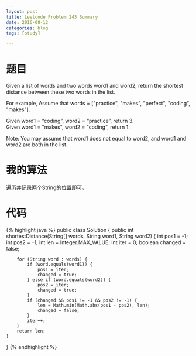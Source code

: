 ```yaml
---
layout: post
title: Leetcode Problem 243 Summary
date: 2016-08-12
categories: blog
tags: [study]

---
```


# 题目

Given a list of words and two words word1 and word2, return the shortest distance between these two words in the list.

For example,
Assume that words = ["practice", "makes", "perfect", "coding", "makes"].

Given word1 = “coding”, word2 = “practice”, return 3.  
Given word1 = "makes", word2 = "coding", return 1.

Note:
You may assume that word1 does not equal to word2, and word1 and word2 are both in the list.

# 我的算法

遍历并记录两个String的位置即可。

# 代码

{% highlight java %}
public class Solution {
    public int shortestDistance(String[] words, String word1, String word2) {
        int pos1 = -1;
        int pos2 = -1;
        int len = Integer.MAX_VALUE;
        int iter = 0;
        boolean changed = false;
        
        for (String word : words) {
            if (word.equals(word1)) {
                pos1 = iter;
                changed = true;
            } else if (word.equals(word2)) {
                pos2 = iter;
                changed = true;
            }
            if (changed && pos1 != -1 && pos2 != -1) {
                len = Math.min(Math.abs(pos1 - pos2), len);
                changed = false;
            }
            iter++;
        }
        return len;
    }
}
{% endhighlight %}